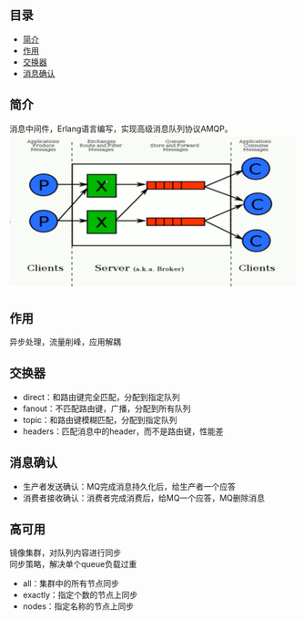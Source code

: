 ## 目录

- [简介](#简介)
- [作用](#作用)
- [交换器](#交换器)
- [消息确认](#消息确认)


## 简介

消息中间件，Erlang语言编写，实现高级消息队列协议AMQP。
![RabbitMQ](../picture/rabbitMQ/RabbitMQ.png)


## 作用

异步处理，流量削峰，应用解耦


## 交换器

* direct：和路由键完全匹配，分配到指定队列
* fanout：不匹配路由键，广播，分配到所有队列
* topic：和路由键模糊匹配，分配到指定队列
* headers：匹配消息中的header，而不是路由键，性能差


## 消息确认

* 生产者发送确认：MQ完成消息持久化后，给生产者一个应答
* 消费者接收确认：消费者完成消费后，给MQ一个应答，MQ删除消息

## 高可用

镜像集群，对队列内容进行同步  
同步策略，解决单个queue负载过重
* all：集群中的所有节点同步
* exactly：指定个数的节点上同步
* nodes：指定名称的节点上同步